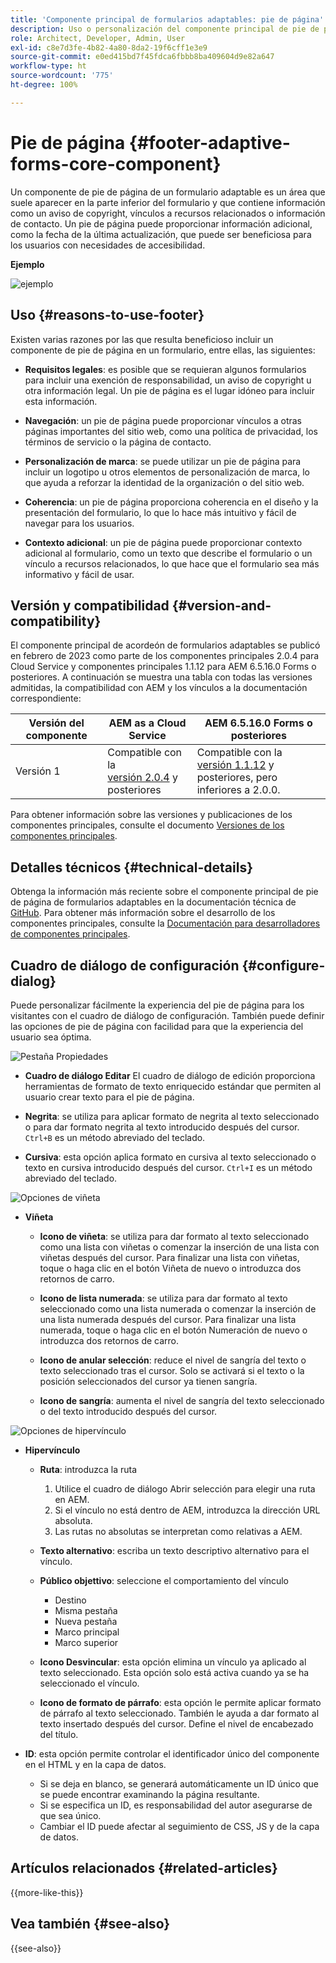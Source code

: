 ```yaml
---
title: 'Componente principal de formularios adaptables: pie de página'
description: Uso o personalización del componente principal de pie de página de formularios adaptables.
role: Architect, Developer, Admin, User
exl-id: c8e7d3fe-4b82-4a80-8da2-19f6cff1e3e9
source-git-commit: e0ed415bd7f45fdca6fbbb8ba409604d9e82a647
workflow-type: ht
source-wordcount: '775'
ht-degree: 100%

---
```


# Pie de página {#footer-adaptive-forms-core-component}

Un componente de pie de página de un formulario adaptable es un área que suele aparecer en la parte inferior del formulario y que contiene información como un aviso de copyright, vínculos a recursos relacionados o información de contacto. Un pie de página puede proporcionar información adicional, como la fecha de la última actualización, que puede ser beneficiosa para los usuarios con necesidades de accesibilidad.

**Ejemplo**

![ejemplo](/help/adaptive-forms/assets/footer.png)

## Uso {#reasons-to-use-footer}

Existen varias razones por las que resulta beneficioso incluir un componente de pie de página en un formulario, entre ellas, las siguientes:

- **Requisitos legales**: es posible que se requieran algunos formularios para incluir una exención de responsabilidad, un aviso de copyright u otra información legal. Un pie de página es el lugar idóneo para incluir esta información.

- **Navegación**: un pie de página puede proporcionar vínculos a otras páginas importantes del sitio web, como una política de privacidad, los términos de servicio o la página de contacto.

- **Personalización de marca**: se puede utilizar un pie de página para incluir un logotipo u otros elementos de personalización de marca, lo que ayuda a reforzar la identidad de la organización o del sitio web.

- **Coherencia**: un pie de página proporciona coherencia en el diseño y la presentación del formulario, lo que lo hace más intuitivo y fácil de navegar para los usuarios.

- **Contexto adicional**: un pie de página puede proporcionar contexto adicional al formulario, como un texto que describe el formulario o un vínculo a recursos relacionados, lo que hace que el formulario sea más informativo y fácil de usar.

## Versión y compatibilidad {#version-and-compatibility}

El componente principal de acordeón de formularios adaptables se publicó en febrero de 2023 como parte de los componentes principales 2.0.4 para Cloud Service y componentes principales 1.1.12 para AEM 6.5.16.0 Forms o posteriores. A continuación se muestra una tabla con todas las versiones admitidas, la compatibilidad con AEM y los vínculos a la documentación correspondiente:

| Versión del componente | AEM as a Cloud Service | AEM 6.5.16.0 Forms o posteriores |
|---|---|---|
| Versión 1 | Compatible con la <br>[versión 2.0.4](/help/adaptive-forms/version.md) y posteriores | Compatible con la<br>[versión 1.1.12](/help/adaptive-forms/version.md) y posteriores, pero inferiores a 2.0.0. |

Para obtener información sobre las versiones y publicaciones de los componentes principales, consulte el documento [Versiones de los componentes principales](/help/adaptive-forms/version.md).

<!-- ## Sample Component Output {#sample-component-output}

To experience the Accordion Component as well as see examples of its configuration options as well as HTML and JSON output, visit the [Component Library](https://adobe.com/go/aem_cmp_library_accordion). -->

## Detalles técnicos {#technical-details}

Obtenga la información más reciente sobre el componente principal de pie de página de formularios adaptables en la documentación técnica de [GitHub](https://github.com/adobe/aem-core-forms-components/tree/master/ui.af.apps/src/main/content/jcr_root/apps/core/fd/components/form/footer/v1/footer). Para obtener más información sobre el desarrollo de los componentes principales, consulte la [Documentación para desarrolladores de componentes principales](/help/developing/overview.md).


## Cuadro de diálogo de configuración {#configure-dialog}

Puede personalizar fácilmente la experiencia del pie de página para los visitantes con el cuadro de diálogo de configuración. También puede definir las opciones de pie de página con facilidad para que la experiencia del usuario sea óptima.

![Pestaña Propiedades](/help/adaptive-forms/assets/footer_propertiestab.png)

- **Cuadro de diálogo Editar**
El cuadro de diálogo de edición proporciona herramientas de formato de texto enriquecido estándar que permiten al usuario crear texto para el pie de página.

- **Negrita**: se utiliza para aplicar formato de negrita al texto seleccionado o para dar formato negrita al texto introducido después del cursor. `Ctrl+B` es un método abreviado del teclado.

- **Cursiva**: esta opción aplica formato en cursiva al texto seleccionado o texto en cursiva introducido después del cursor. `Ctrl+I` es un método abreviado del teclado.

![Opciones de viñeta](/help/adaptive-forms/assets/footer_bullet.png)


- **Viñeta**

   - **Icono de viñeta**: se utiliza para dar formato al texto seleccionado como una lista con viñetas o comenzar la inserción de una lista con viñetas después del cursor. Para finalizar una lista con viñetas, toque o haga clic en el botón Viñeta de nuevo o introduzca dos retornos de carro.

   - **Icono de lista numerada**: se utiliza para dar formato al texto seleccionado como una lista numerada o comenzar la inserción de una lista numerada después del cursor. Para finalizar una lista numerada, toque o haga clic en el botón Numeración de nuevo o introduzca dos retornos de carro.

   - **Icono de anular selección**: reduce el nivel de sangría del texto o texto seleccionado tras el cursor. Solo se activará si el texto o la posición seleccionados del cursor ya tienen sangría.

   - **Icono de sangría**: aumenta el nivel de sangría del texto seleccionado o del texto introducido después del cursor.

![Opciones de hipervínculo](/help/adaptive-forms/assets/footer_link.png)

- **Hipervínculo**

   - **Ruta**: introduzca la ruta
      1. Utilice el cuadro de diálogo Abrir selección para elegir una ruta en AEM.
      1. Si el vínculo no está dentro de AEM, introduzca la dirección URL absoluta.
      1. Las rutas no absolutas se interpretan como relativas a AEM.

   - **Texto alternativo**: escriba un texto descriptivo alternativo para el vínculo.

   - **Público objettivo**: seleccione el comportamiento del vínculo
      - Destino
      - Misma pestaña
      - Nueva pestaña
      - Marco principal
      - Marco superior

   - **Icono Desvincular**: esta opción elimina un vínculo ya aplicado al texto seleccionado. Esta opción solo está activa cuando ya se ha seleccionado el vínculo.

   - **Icono de formato de párrafo**: esta opción le permite aplicar formato de párrafo al texto seleccionado. También le ayuda a dar formato al texto insertado después del cursor. Define el nivel de encabezado del título.

- **ID**: esta opción permite controlar el identificador único del componente en el HTML y en la capa de datos.

   - Si se deja en blanco, se generará automáticamente un ID único que se puede encontrar examinando la página resultante.
   - Si se especifica un ID, es responsabilidad del autor asegurarse de que sea único.
   - Cambiar el ID puede afectar al seguimiento de CSS, JS y de la capa de datos.

<!--

## Related article {#related-article}

* [Create a standalone Adaptive Form](https://experienceleague.adobe.com/docs/experience-manager-cloud-service/content/forms/adaptive-forms-authoring/authoring-adaptive-forms-core-components/create-an-adaptive-form-on-forms-cs/creating-adaptive-form-core-components.html)

-->

## Artículos relacionados {#related-articles}

{{more-like-this}}

## Vea también {#see-also}

{{see-also}}
